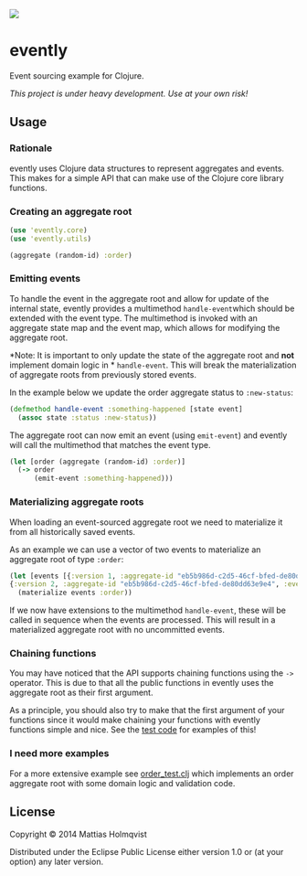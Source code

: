 ![](https://travis-ci.org/mattiasholmqvist/evently.svg?branch=master)

# evently

Event sourcing example for Clojure.

*This project is under heavy development. Use at your own risk!*

## Usage

### Rationale
evently uses Clojure data structures to represent aggregates and events. This makes for a simple API that can make use of the Clojure core library functions.

### Creating an aggregate root

```clojure
(use 'evently.core)
(use 'evently.utils)

(aggregate (random-id) :order)
```
### Emitting events
To handle the event in the aggregate root and allow for update of the internal state, evently provides a multimethod `handle-event`which should be extended with the event type. The multimethod is invoked with an aggregate state map and the event map, which allows for modifying the aggregate root.

*Note: It is important to only update the state of the aggregate root and **not** implement domain logic in * `handle-event`. This will break the materialization of aggregate roots from previously stored events.

In the example below we update the order aggregate status to `:new-status`:
```clojure
(defmethod handle-event :something-happened [state event]
  (assoc state :status :new-status))
  ```
The aggregate root can now emit an event (using `emit-event`) and evently will call the multimethod that matches the event type.

```clojure
(let [order (aggregate (random-id) :order)]
  (-> order
      (emit-event :something-happened)))
```

### Materializing aggregate roots
When loading an event-sourced aggregate root we need to materialize it from all historically saved events.

As an example we can use a vector of two events to materialize an aggregate root of type `:order`:
```clojure
(let [events [{:version 1, :aggregate-id "eb5b986d-c2d5-46cf-bfed-de80dd63e9e4", :event-id "f04bef23-54e0-448a-a846-f15caaedd2c0", :timestamp 1417695223489, :type :something, :data {}}
{:version 2, :aggregate-id "eb5b986d-c2d5-46cf-bfed-de80dd63e9e4", :event-id "7893e677-837b-4908-b1c3-24f3415f1849", :timestamp 1417695223490, :type :something-else, :data {}}]]
  (materialize events :order))
```
If we now have extensions to the multimethod `handle-event`, these will be called in sequence when the events are processed. This will result in a materialized aggregate root with no uncommitted events.

### Chaining functions
You may have noticed that the API supports chaining functions using the `->` operator. This is due to that all the public functions in evently uses the aggregate root as their first argument.

As a principle, you should also try to make that the first argument of your functions since it would make chaining your functions with evently functions simple and nice. See the [test code](https://github.com/mattiasholmqvist/evently/blob/master/test/evently/order_test.clj) for examples of this!

### I need more examples
For a more extensive example see [order_test.clj](https://github.com/mattiasholmqvist/evently/blob/master/test/evently/order_test.clj) which implements an order aggregate root with some domain logic and validation code.

## License

Copyright © 2014 Mattias Holmqvist

Distributed under the Eclipse Public License either version 1.0 or (at
your option) any later version.
